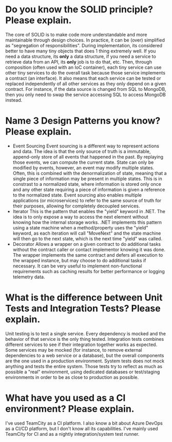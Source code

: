 # Do you know the SOLID principle? Please explain.
The core of SOLID is to make code more understandable and more maintainable through design choices. In practice, it can be (over) simplified as "segregation of responsibilities". During implementation, its considered better to have many tiny objects that does 1 thing extremely well. If you need a data structure, its **only** a data structure, if you need a service to retrieve data from an API, its **only** job is to do that, etc. Then, through composition (often used with an IoC container), each tiny service can use other tiny services to do the overall task because those service implements a contract (an interface). It also means that each service can be tested or replaced independently of all other services as they only depend on a given contract. For instance, if the data source is changed from SQL to MongoDB, then you only need to swap the service accessing SQL to access MongoDB instead.

# Name 3 Design Patterns you know? Please explain.
- Event Sourcing
Event sourcing is a different way to represent actions and data. The idea is that the only source of truth is a immutable, append-only store of all events that happened in the past. By replaying those events, we can compute the current state. State can only be modified by events, however, an event may modify multiple states. Often, this is combined with the denormalization of state, meaning that a single piece of information may be present in multiple states. This is in constrast to a normalized state, where information is stored only once and any other state requiring a piece of information is given a reference to the normalized state. Event sourcing also enables multiple applications (or microservices) to refer to the same source of truth for their purposes, allowing for completely decoupled services.
- Iterator
This is the pattern that enables the "yield" keyword in .NET. The idea is to only expose a way to access the next element without knowing how the internal storage works. .NET implements this pattern using a state machine when a method/property uses the "yield" keyword, as each iteration will call "MoveNext" and the state machine will then go to the next state, which is the next time "yield" was called.
- Decorator
Allows a wrapper on a given contract to do additional tasks without the contract caller or contact implementor knowing it was done. The wrapper implements the same contract and defers all execution to the wrapped instance, but may choose to do additional tasks if necessary. It can be very useful to implement non-functional requirements such as caching results for better performance or logging telemetry data. 

# What is the difference between Unit Tests and Integration Tests? Please explain.
Unit testing is to test a single service. Every dependency is mocked and the behavior of that service is the only thing tested.
Integration tests combines different services to see if their integration together works as expected. Some services may be mocked (for instance, to remove external dependencies to a web service or a database), but the overall components are the one used in a production environment.
System tests does not mock anything and tests the entire system. Those tests try to reflect as much as possible a "real" environment, using dedicated databases or test/staging environments in order to be as close to production as possible.

# What have you used as a CI environment? Please explain.
I've used TeamCity as a CI platform. I also know a bit about Azure DevOps as a CI/CD platform, but I don't know all its capabilities. I've mainly used TeamCity for CI and as a nightly integration/system test runner.
